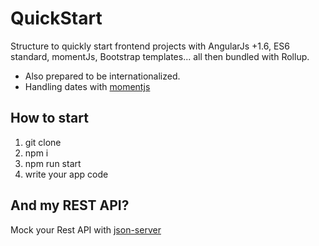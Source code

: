 # QuickStart
Structure to quickly start frontend projects with AngularJs +1.6, ES6 standard, momentJs, Bootstrap templates... all then bundled with Rollup.

* Also prepared to be internationalized.
* Handling dates with [momentjs](http://momentjs.com/)

## How to start

1. git clone
2. npm i
3. npm run start
4. write your app code

## And my REST API?
Mock your Rest API with [json-server](https://github.com/typicode/json-server)
